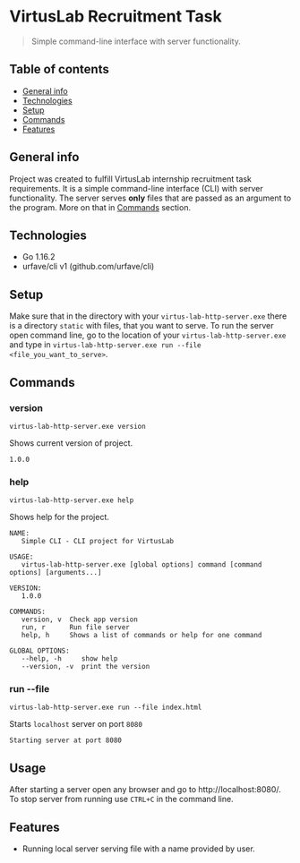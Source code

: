 # VirtusLab Recruitment Task
> Simple command-line interface with server functionality.

## Table of contents
* [General info](#general-info)
* [Technologies](#technologies)
* [Setup](#setup)
* [Commands](#commands)
* [Features](#features)

## General info
Project was created to fulfill VirtusLab internship recruitment task requirements. It is a simple command-line interface (CLI) with server functionality. The server serves __only__ files that are passed as an argument to the program. More on that in [Commands](#commands) section.

## Technologies
* Go 1.16.2
* urfave/cli v1 (github.com/urfave/cli)


## Setup
Make sure that in the directory with your `virtus-lab-http-server.exe` there is a directory `static` with files, that you want to serve. To run the server open command line, go to the location of your `virtus-lab-http-server.exe` and type in `virtus-lab-http-server.exe run --file <file_you_want_to_serve>`.

## Commands

### version
`virtus-lab-http-server.exe version`

Shows current version of project.
```
1.0.0
```

### help
`virtus-lab-http-server.exe help`

Shows help for the project.
```
NAME:
   Simple CLI - CLI project for VirtusLab

USAGE:
   virtus-lab-http-server.exe [global options] command [command options] [arguments...]

VERSION:
   1.0.0

COMMANDS:
   version, v  Check app version
   run, r      Run file server
   help, h     Shows a list of commands or help for one command

GLOBAL OPTIONS:
   --help, -h     show help
   --version, -v  print the version
```

### run --file <file>
`virtus-lab-http-server.exe run --file index.html`

Starts `localhost` server on port `8080`
```
Starting server at port 8080
```

## Usage
After starting a server open any browser and go to http://localhost:8080/.
To stop server from running use `CTRL+C` in the command line.

## Features
* Running local server serving file with a name provided by user.